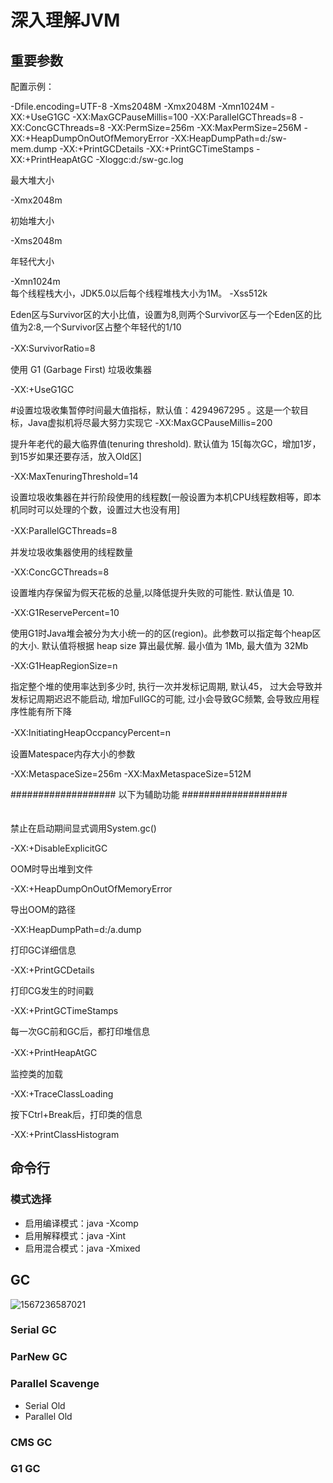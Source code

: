 # 深入理解JVM

## 重要参数

配置示例：

-Dfile.encoding=UTF-8 -Xms2048M -Xmx2048M -Xmn1024M -XX:+UseG1GC -XX:MaxGCPauseMillis=100 -XX:ParallelGCThreads=8 -XX:ConcGCThreads=8 -XX:PermSize=256m -XX:MaxPermSize=256M -XX:+HeapDumpOnOutOfMemoryError -XX:HeapDumpPath=d:/sw-mem.dump -XX:+PrintGCDetails -XX:+PrintGCTimeStamps -XX:+PrintHeapAtGC -Xloggc:d:/sw-gc.log  

最大堆大小

-Xmx2048m     

初始堆大小              　　　　　　

-Xms2048m      

年轻代大小          　　　　　　　　

-Xmn1024m  
每个线程栈大小，JDK5.0以后每个线程堆栈大小为1M。
-Xss512k

Eden区与Survivor区的大小比值，设置为8,则两个Survivor区与一个Eden区的比值为2:8,一个Survivor区占整个年轻代的1/10              　  　　　　　　

-XX:SurvivorRatio=8　　　　　

使用 G1 (Garbage First) 垃圾收集器    

-XX:+UseG1GC

#设置垃圾收集暂停时间最大值指标，默认值：4294967295 。这是一个软目标，Java虚拟机将尽最大努力实现它
-XX:MaxGCPauseMillis=200

提升年老代的最大临界值(tenuring threshold). 默认值为 15[每次GC，增加1岁，到15岁如果还要存活，放入Old区]       　　　　　　

-XX:MaxTenuringThreshold=14    

设置垃圾收集器在并行阶段使用的线程数[一般设置为本机CPU线程数相等，即本机同时可以处理的个数，设置过大也没有用]　

-XX:ParallelGCThreads=8            　　

并发垃圾收集器使用的线程数量

-XX:ConcGCThreads=8    

设置堆内存保留为假天花板的总量,以降低提升失败的可能性. 默认值是 10.

-XX:G1ReservePercent=10    

使用G1时Java堆会被分为大小统一的的区(region)。此参数可以指定每个heap区的大小. 默认值将根据 heap size 算出最优解. 最小值为 1Mb, 最大值为 32Mb

-XX:G1HeapRegionSize=n    

指定整个堆的使用率达到多少时, 执行一次并发标记周期, 默认45， 过大会导致并发标记周期迟迟不能启动, 增加FullGC的可能, 过小会导致GC频繁, 会导致应用程序性能有所下降

-XX:InitiatingHeapOccpancyPercent=n　　

设置Matespace内存大小的参数

-XX:MetaspaceSize=256m 
-XX:MaxMetaspaceSize=512M 


###################  以下为辅助功能     ###################   　 　　　

禁止在启动期间显式调用System.gc()

-XX:+DisableExplicitGC

OOM时导出堆到文件

-XX:+HeapDumpOnOutOfMemoryError 

导出OOM的路径     

-XX:HeapDumpPath=d:/a.dump 

打印GC详细信息       　　 

-XX:+PrintGCDetails         

打印CG发生的时间戳  　　　　 

-XX:+PrintGCTimeStamps       

每一次GC前和GC后，都打印堆信息     　　　 

-XX:+PrintHeapAtGC            　

监控类的加载　　　　 

-XX:+TraceClassLoading     

按下Ctrl+Break后，打印类的信息       　　　  

-XX:+PrintClassHistogram    

## 命令行

### 模式选择

+ 启用编译模式：java -Xcomp
+ 启用解释模式：java -Xint
+ 启用混合模式：java -Xmixed

## GC

![1567236587021](E:\data\my-document\JVM\assets\1567236587021.png)

### Serial GC

### ParNew GC

### Parallel Scavenge

+ Serial Old
+ Parallel Old

### CMS GC

### G1 GC